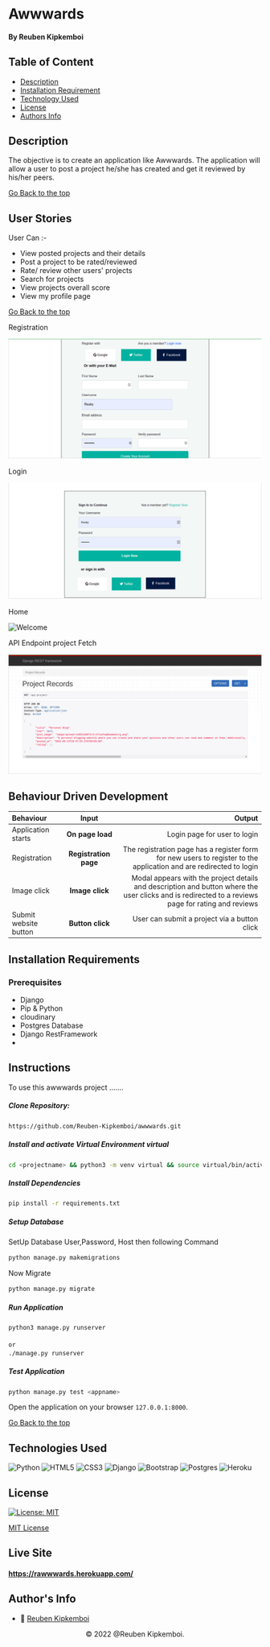# Awwwards

#### By Reuben Kipkemboi

## Table of Content

+ [Description](#description)
+ [Installation Requirement](#installation-requirements)
+ [Technology Used](#technologies-used)
+ [License](#license)
+ [Authors Info](#authors-info)

## Description
The objective is to create an application like Awwwards. The application will allow a user to post a project he/she has created and get it reviewed by his/her peers.

[Go Back to the top](#awwwards)


## User Stories

User Can :-

* View posted projects and their details
* Post a project to be rated/reviewed
* Rate/ review other users' projects
* Search for projects 
* View projects overall score
* View my profile page

[Go Back to the top](#awwwards)

Registration

![Registration](./app/static/images/register.png)

Login

![Login](./app/static/images/login.png)

Home

![Welcome](./app/static/images/home.png)


API Endpoint project Fetch

![create post ](./app/static/images/api.png)


## Behaviour Driven Development
| Behaviour | Input | Output |
| :---------------- | :---------------: | ------------------: |
| Application starts | **On page load** | Login page for user to login |
| Registration| **Registration page** | The registration page has a register form for new users  to register to the application and are redirected to login |
| Image click | **Image click** | Modal appears with the project details and description and  button where the user clicks and is redirected to a reviews page for rating and reviews|
| Submit website button | **Button click** | User can submit a project via a button click|


## Installation Requirements

### Prerequisites

- Django
- Pip & Python
- cloudinary 
- Postgres Database
- Django RestFramework
- 

## Instructions

To use this awwwards project .......  
  
##### Clone Repository:  
 ```bash 
https://github.com/Reuben-Kipkemboi/awwwards.git 
```
##### Install and activate Virtual Environment virtual  
 ```bash 
cd <projectname> && python3 -m venv virtual && source virtual/bin/activate 
```  
##### Install Dependencies  
 ```bash 
 pip install -r requirements.txt 
```  
##### Setup Database  
  SetUp Database User,Password, Host then following Command  

 ```bash 
python manage.py makemigrations  
 ``` 
 Now Migrate

 ```bash 
 python manage.py migrate 
```
##### Run Application  
 ```bash 
 python3 manage.py runserver 

 or
 ./manage.py runserver
```
##### Test Application  
 ```bash 
 python manage.py test <appname>
```
Open the application on your browser `127.0.0.1:8000`.  

[Go Back to the top](#awwwards)


## Technologies Used

![Python](https://img.shields.io/badge/python-3670A0?style=for-the-badge&logo=python&logoColor=ffdd54)
![HTML5](https://img.shields.io/badge/html5-%23E34F26.svg?style=for-the-badge&logo=html5&logoColor=white)
![CSS3](https://img.shields.io/badge/css3-%231572B6.svg?style=for-the-badge&logo=css3&logoColor=white)
![Django](https://img.shields.io/badge/django-%23092E20.svg?style=for-the-badge&logo=django&logoColor=white)
![Bootstrap](https://img.shields.io/badge/bootstrap-%23563D7C.svg?style=for-the-badge&logo=bootstrap&logoColor=white)
![Postgres](https://img.shields.io/badge/postgres-%23316192.svg?style=for-the-badge&logo=postgresql&logoColor=white)
![Heroku](https://img.shields.io/badge/heroku-%23430098.svg?style=for-the-badge&logo=heroku&logoColor=white)

## License
[![License: MIT](https://img.shields.io/badge/License-MIT-yellow.svg)](https://opensource.org/licenses/MIT)

[MIT License](LICENSE)

## Live Site

#### https://rawwwards.herokuapp.com/


## Author's Info

* :email: [Reuben Kipkemboi](https://gmail.com)  

<p align = "center">
    &copy; 2022 @Reuben Kipkemboi.
</p>